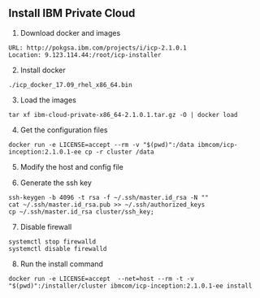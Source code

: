 ## Install IBM Private Cloud

1. Download docker and images
  ```
  URL: http://pokgsa.ibm.com/projects/i/icp-2.1.0.1
  Location: 9.123.114.44:/root/icp-installer
  ```
2. Install docker
  ```
  ./icp_docker_17.09_rhel_x86_64.bin
  ```
3. Load the images
  ```
  tar xf ibm-cloud-private-x86_64-2.1.0.1.tar.gz -O | docker load
  ```
4. Get the configuration files
  ```
  docker run -e LICENSE=accept --rm -v "$(pwd)":/data ibmcom/icp-inception:2.1.0.1-ee cp -r cluster /data
  ```
5. Modify the host and config file

6. Generate the ssh key
  ```
  ssh-keygen -b 4096 -t rsa -f ~/.ssh/master.id_rsa -N ""
  cat ~/.ssh/master.id_rsa.pub >> ~/.ssh/authorized_keys
  cp ~/.ssh/master.id_rsa cluster/ssh_key;
  ```
7. Disable firewall
  ```
  systemctl stop firewalld
  systemctl disable firewalld
  ```
8. Run the install command
  ```
  docker run -e LICENSE=accept  --net=host --rm -t -v "$(pwd)":/installer/cluster ibmcom/icp-inception:2.1.0.1-ee install
  ```
